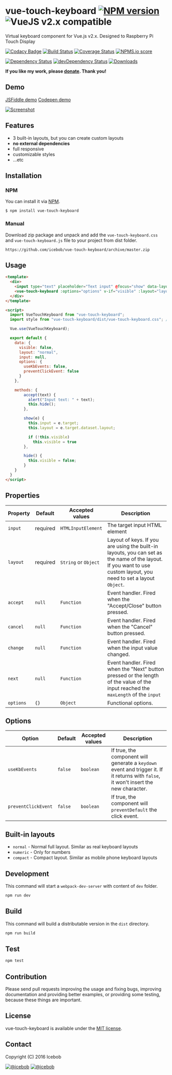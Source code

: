 # vue-touch-keyboard [![NPM version](https://img.shields.io/npm/v/vue-touch-keyboard.svg)](https://www.npmjs.com/package/vue-touch-keyboard) ![VueJS v2.x compatible](https://img.shields.io/badge/vue%202.x-compatible-green.svg)

Virtual keyboard component for Vue.js v2.x. Designed to Raspberry Pi Touch Display

[![Codacy Badge](https://api.codacy.com/project/badge/Grade/5f3594b30dd4489094730fa2babd7ba5)](https://www.codacy.com/app/mereg-norbert/vue-touch-keyboard?utm_source=github.com&amp;utm_medium=referral&amp;utm_content=icebob/vue-touch-keyboard&amp;utm_campaign=Badge_Grade)
[![Build Status](https://travis-ci.org/icebob/vue-touch-keyboard.svg?branch=master)](https://travis-ci.org/icebob/vue-touch-keyboard)
[![Coverage Status](https://coveralls.io/repos/github/icebob/vue-touch-keyboard/badge.svg?branch=master)](https://coveralls.io/github/icebob/vue-touch-keyboard?branch=master)
[![NPMS.io score](https://badges.npms.io/vue-touch-keyboard.svg)]()

[![Dependency Status](https://david-dm.org/icebob/vue-touch-keyboard.svg)](https://david-dm.org/icebob/vue-touch-keyboard)
[![devDependency Status](https://david-dm.org/icebob/vue-touch-keyboard/dev-status.svg)](https://david-dm.org/icebob/vue-touch-keyboard#info=devDependencies)
[![Downloads](https://img.shields.io/npm/dt/vue-touch-keyboard.svg)](https://www.npmjs.com/package/vue-touch-keyboard)

**If you like my work, please [donate](https://www.paypal.me/meregnorbert). Thank you!**

## Demo
[JSFiddle demo](https://jsfiddle.net/icebob/88n7c1L8/)
[Codepen demo](https://codepen.io/alvidr/pen/JBEmdR/)

[![Screenshot](https://cloud.githubusercontent.com/assets/306521/19721016/d56005bc-9b70-11e6-8568-39dc207bc466.png)]()

## Features
- 3 built-in layouts, but you can create custom layouts
- **no external dependencies**
- full responsive
- customizable styles
- ...etc

## Installation
### NPM
You can install it via [NPM](http://npmjs.org/).
```
$ npm install vue-touch-keyboard
```
### Manual
Download zip package and unpack and add the `vue-touch-keyboard.css` and `vue-touch-keyboard.js` file to your project from dist folder.
```
https://github.com/icebob/vue-touch-keyboard/archive/master.zip
```

## Usage
```html
<template>
  <div>
    <input type="text" placeholder="Text input" @focus="show" data-layout="normal" />
    <vue-touch-keyboard :options="options" v-if="visible" :layout="layout" :cancel="hide" :accept="accept" :input="input" />
  </div>
</template>

<script>
  import VueTouchKeyboard from "vue-touch-keyboard";
  import style from "vue-touch-keyboard/dist/vue-touch-keyboard.css"; // load default style

  Vue.use(VueTouchKeyboard);

  export default {
    data: {
      visible: false,
      layout: "normal",
      input: null,
      options: {
        useKbEvents: false,
        preventClickEvent: false
      }
    },

    methods: {
        accept(text) {
          alert("Input text: " + text);
          this.hide();
        },

        show(e) {
          this.input = e.target;
          this.layout = e.target.dataset.layout;

          if (!this.visible)
            this.visible = true
        },

        hide() {
          this.visible = false;
        }
    }
  }
</script>
```

## Properties
Property      | Default  | Accepted values | Description
------------- | -------- | --------------- | -----------
`input`     | required  | `HTMLInputElement`   | The target input HTML element
`layout`    | required  | `String` or `Object`    | Layout of keys. If you are using the built-in layouts, you can set as the name of the layout. If you want to use custom layout, you need to set a layout `Object`.
`accept`    | `null`  | `Function`     | Event handler. Fired when the "Accept/Close" button pressed.
`cancel`    | `null`  | `Function`     | Event handler. Fired when the "Cancel" button pressed.
`change`    | `null`  | `Function`     | Event handler. Fired when the input value changed.
`next`      | `null`  | `Function`     | Event handler. Fired when the "Next" button pressed or the length of the value of the input reached the `maxLength` of the `input`
`options`   | `{}`    | `Object`     | Functional options.

## Options
Option      | Default  | Accepted values | Description
----------- | -------- | --------------- | -----------
`useKbEvents`  | `false`  | `boolean`    | If true, the component will generate a `keydown` event and trigger it. If it returns with `false`, it won't insert the new character.
`preventClickEvent`  | `false`  | `boolean`    | If true, the component will `preventDefault` the click event.

## Built-in layouts
* `normal` - Normal full layout. Similar as real keyboard layouts
* `numeric` - Only for numbers
* `compact` - Compact layout. Similar as mobile phone keyboard layouts

## Development
This command will start a `webpack-dev-server` with content of `dev` folder.
```bash
npm run dev
```

## Build
This command will build a distributable version in the `dist` directory.
```bash
npm run build
```

## Test
```bash
npm test
```

## Contribution
Please send pull requests improving the usage and fixing bugs, improving documentation and providing better examples, or providing some testing, because these things are important.

## License
vue-touch-keyboard is available under the [MIT license](https://tldrlegal.com/license/mit-license).

## Contact

Copyright (C) 2016 Icebob

[![@icebob](https://img.shields.io/badge/github-icebob-green.svg)](https://github.com/icebob) [![@icebob](https://img.shields.io/badge/twitter-Icebobcsi-blue.svg)](https://twitter.com/Icebobcsi)
